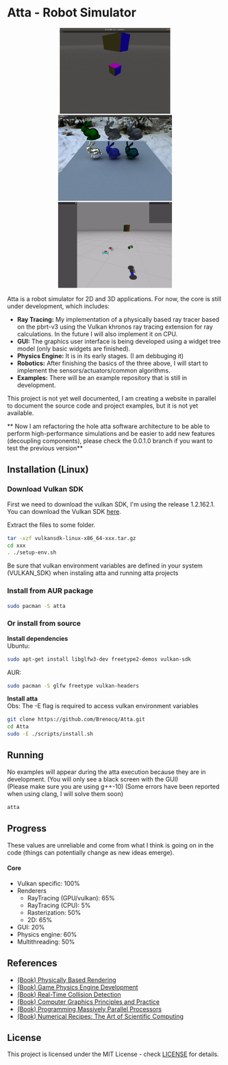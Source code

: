 # Atta - Robot Simulator
<p align="center">
 <img src="./img/2020-08-16.gif" height="200">
 <img src="./img/2021-02-20.png" height="200">
 <img src="./img/2020-12-04.gif" height="200">
</p>

Atta is a robot simulator for 2D and 3D applications. For now, the core is still under development, which includes:
 - **Ray Tracing:** My implementation of a physically based ray tracer based on the pbrt-v3 using the Vulkan khronos ray tracing extension for ray calculations. In the future I will also implement it on CPU.
 - **GUI:** The graphics user interface is being developed using a widget tree model (only basic widgets are finished).
 - **Physics Engine:** It is in its early stages. (I am debbuging it)
 - **Robotics:** After finishing the basics of the three above, I will start to implement the sensors/actuators/common algorithms.
 - **Examples:** There will be an example repository that is still in development.

This project is not yet well documented, I am creating a website in parallel to document the source code and project examples, but it is not yet available.

** Now I am refactoring the hole atta software architecture to be able to perform high-performance simulations and be easier to add new features (decoupling components), please check the 0.0.1.0 branch if you want to test the previous version**

## Installation (Linux)
### Download Vulkan SDK
First we need to download the vulkan SDK, I'm using the release 1.2.162.1.
You can download the Vulkan SDK [here](https://vulkan.lunarg.com/sdk/home).

Extract the files to some folder.
``` bash
tar -xzf vulkansdk-linux-x86_64-xxx.tar.gz
cd xxx
. ./setup-env.sh
```
Be sure that vulkan environment variables are defined in your system (VULKAN_SDK) when instaling atta and running atta projects

### Install from AUR package
``` bash
sudo pacman -S atta
```

### Or install from source
**Install dependencies**\
Ubuntu:
``` bash
sudo apt-get install libglfw3-dev freetype2-demos vulkan-sdk
```

AUR:
``` bash
sudo pacman -S glfw freetype vulkan-headers
```

**Install atta**\
Obs: The -E flag is required to access vulkan environment variables
```bash
git clone https://github.com/Brenocq/Atta.git
cd Atta
sudo -E ./scripts/install.sh
```

## Running
No examples will appear during the atta execution because they are in development. (You will only see a black screen with the GUI)\
(Please make sure you are using g++-10)
(Some errors have been reported when using clang, I will solve them soon)
```bash
atta
```

## Progress
These values are unreliable and come from what I think is going on in the code (things can potentially change as new ideas emerge).

#### Core
 - Vulkan specific: 100%
 - Renderers
	 - RayTracing (GPU/vulkan): 65%
	 - RayTracing (CPU): 5%
	 - Rasterization: 50%
	 - 2D: 65%
 - GUI: 20%
 - Physics engine: 60%
 - Multithreading: 50%

## References
- [(Book) Physically Based Rendering](http://www.pbr-book.org/)
- [(Book) Game Physics Engine Development](https://www.amazon.com/Game-Physics-Engine-Development-Commercial-Grade/dp/0123819768)
- [(Book) Real-Time Collision Detection](https://www.amazon.com/Real-Time-Collision-Detection-Interactive-Technology/dp/1558607323)
- [(Book) Computer Graphics Principles and Practice](http://cgpp.net/about.xml)
- [(Book) Programming Massively Parallel Processors](https://www.amazon.com/Programming-Massively-Parallel-Processors-Hands/dp/0128119861)
- [(Book) Numerical Recipes: The Art of Scientific Computing](http://numerical.recipes/com/storefront.html)

## License
This project is licensed under the MIT License - check [LICENSE](LICENSE) for details.
